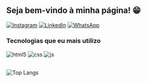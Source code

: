 ## Seja bem-vindo à minha página! 😁

[![Instagram](https://img.shields.io/badge/Instagram-E4405F?style=for-the-badge&logo=instagram&logoColor=white)](https://www.instagram.com/falcao_gf/) [![LinkedIn](https://img.shields.io/badge/LinkedIn-0077B5?style=for-the-badge&logo=linkedin&logoColor=white)](www.linkedin.com/in/guilherme-falcão-784624209) [![WhatsApp](https://img.shields.io/badge/WhatsApp-25D366?style=for-the-badge&logo=whatsapp&logoColor=white)](https://wa.me/qr/JP6AOQBMN3AXM1)

### Tecnologias que eu mais utilizo
<div style="display: inline_block">
  <img align="center" alt="html5" src="https://img.shields.io/badge/HTML5-E34F26?style=for-the-badge&logo=html5&logoColor=white" />
  <img align="center" alt="css" src="https://img.shields.io/badge/CSS3-1572B6?style=for-the-badge&logo=css3&logoColor=white" />
  <img align="center" alt="js" src="https://img.shields.io/badge/JavaScript-F7DF1E?style=for-the-badge&logo=javascript&logoColor=black" />
</div><br/>


![Top Langs](https://github-readme-stats.vercel.app/api/top-langs/?username=anuraghazra&hide_progress=true)
